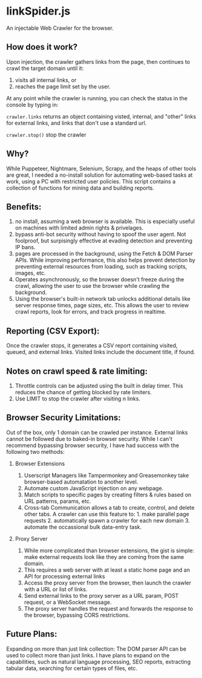 # linkSpider.js
An injectable Web Crawler for the browser.

## How does it work?
Upon injection, the crawler gathers links from the page, then continues to crawl the target domain until it:

1. visits all internal links, or
2. reaches the page limit set by the user.

At any point while the crawler is running, you can check the status in the console by typing in:

```crawler.links```
returns an object containing visted, internal, and "other" links for external links, and links that don't use a standard url.

```crawler.stop()```
stop the crawler

## Why?
While Puppeteer, Nightmare, Selenium, Scrapy, and the heaps of other tools are great, I needed a no-install solution for automating web-based tasks at work, using a PC with restricted user policies. This script contains a collection of functions for mining data and building reports.

## Benefits:
  1. no install, assuming a web browser is available. This is especially useful on machines with limited admin rights & privelages.
  2. bypass anti-bot security without having to spoof the user agent. Not foolproof, but surpisingly effective at evading detection and preventing IP bans.
  3. pages are processed in the background, using the Fetch & DOM Parser APIs. While improving performance, this also helps prevent detection by preventing external resources from loading, such as tracking scripts, images, etc.
  4. Operates asynchronously, so the browser doesn't freeze during the crawl, allowing the user to use the browser while crawling the background.
  5. Using the browser's built-in network tab unlocks additional details like server response times, page sizes, etc. This allows the user to review crawl reports, look for errors, and track progress in realtime.

## Reporting (CSV Export):
Once the crawler stops, it generates a CSV report containing visited, queued, and external links. Visited links include the document title, if found.

## Notes on crawl speed & rate limiting: 
  1. Throttle controls can be adjusted using the built in delay timer. This reduces the chance of getting blocked by rate limiters.
  2. Use LIMIT to stop the crawler after visiting n links.

## Browser Security Limitations:
Out of the box, only 1 domain can be crawled per instance. External links cannot be followed due to baked-in browser security. While I can't recommend bypassing browser security, I have had success with the following two methods:

1. Browser Extensions
      1. Userscript Managers like Tampermonkey and Greasemonkey take browser-based automatation to another level.
      2. Automate custom JavaScript injection on any webpage.
      3. Match scripts to specific pages by creating filters & rules based on URL patterns, params, etc.
      4. Cross-tab Communication allows a tab to create, control, and delete other tabs. A crawler can use this feature to:
        1. make parallel page requests
        2. automatically spawn a crawler for each new domain
        3. automate the occassional bulk data-entry task.

2. Proxy Server
      1. While more complicated than browser extensions, the gist is simple: make external requests look like they are coming from the same domain.
      2. This requires a web server with at least a static home page and an API for processing external links
      3. Access the proxy server from the browser, then launch the crawler with a URL or list of links.
      4. Send external links to the proxy server as a URL param, POST request, or a WebSocket message.
      5. The proxy server handles the request and forwards the response to the browser, bypassing CORS restrictions.
  
## Future Plans:
Expanding on more than just link collection:
The DOM parser API can be used to collect more than just links. I have plans to expand on the capabilities, such as natural language processing, SEO reports, extracting tabular data, searching for certain types of files, etc.
